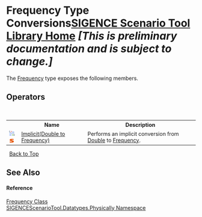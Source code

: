 # Frequency Type Conversions<a href="https://github.com/ObiWanLansi/SIGENCE-Scenario-Tool">SIGENCE Scenario Tool Library Home</a> _**\[This is preliminary documentation and is subject to change.\]**_

The <a href="07babace-025c-1c92-df52-7b514b2fb6c8.md">Frequency</a> type exposes the following members.


## Operators
&nbsp;<table><tr><th></th><th>Name</th><th>Description</th></tr><tr><td>![Public operator](media/puboperator.gif "Public operator")![Static member](media/static.gif "Static member")</td><td><a href="344e7ed9-7365-066a-b25e-cf0ef642114f.md">Implicit(Double to Frequency)</a></td><td>
Performs an implicit conversion from <a href="http://msdn2.microsoft.com/en-us/library/643eft0t" target="_blank">Double</a> to <a href="07babace-025c-1c92-df52-7b514b2fb6c8.md">Frequency</a>.</td></tr></table>&nbsp;
<a href="#frequency-type-conversions">Back to Top</a>

## See Also


#### Reference
<a href="07babace-025c-1c92-df52-7b514b2fb6c8.md">Frequency Class</a><br /><a href="97d55e68-558f-5fa9-138b-dc16023ce748.md">SIGENCEScenarioTool.Datatypes.Physically Namespace</a><br />